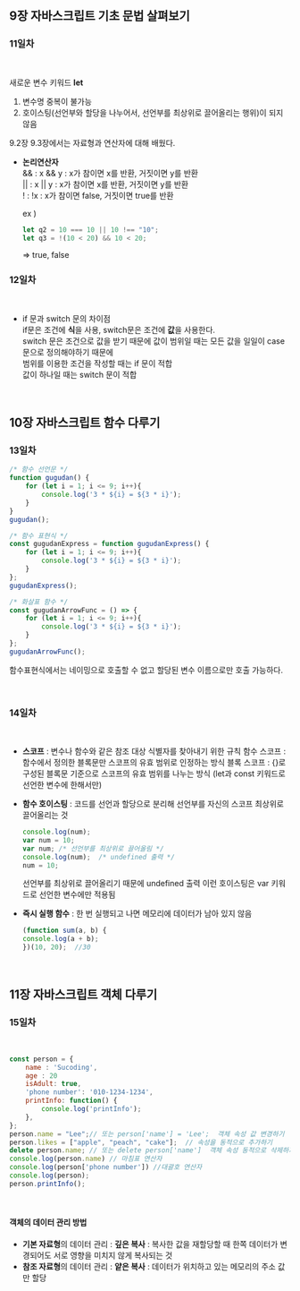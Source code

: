 ## 9장 자바스크립트 기초 문법 살펴보기   
   
### 11일차   
<br>

새로운 변수 키워드 **let**   
1. 변수명 중복이 불가능
2. 호이스팅(선언부와 할당을 나누어서, 선언부를 최상위로 끌어올리는 행위)이 되지 않음


9.2장 9.3장에서는 자료형과 연산자에 대해 배웠다.   

* **논리연산자**    
  && : x && y : x가 참이면 x를 반환, 거짓이면 y를 반환    
  || : x || y : x가 참이면 x를 반환, 거짓이면 y를 반환    
  ! : !x : x가 참이면 false, 거짓이면 true를 반환    
     
  ex )    
  ```javascript
  let q2 = 10 === 10 || 10 !== "10";
  let q3 = !(10 < 20) && 10 < 20;
  ```
  => true, false   
    
    
### 12일차      
<br>

* if 문과 switch 문의 차이점     
  if문은 조건에 **식**을 사용, switch문은 조건에 **값**을 사용한다.      
  switch 문은 조건으로 값을 받기 때문에 값이 범위일 때는 모든 값을 일일이 case 문으로 정의해야하기 때문에     
  범위를 이용한 조건을 작성할 때는 if 문이 적합      
  값이 하나일 때는 switch 문이 적합    

<br>

## 10장 자바스크립트 함수 다루기     

### 13일차   


```javascript
/* 함수 선언문 */
function gugudan() {
    for (let i = 1; i <= 9; i++){
        console.log('3 * ${i} = ${3 * i}');
    }
}
gugudan();

/* 함수 표현식 */
const gugudanExpress = function gugudanExpress() {
    for (let i = 1; i <= 9; i++){
        console.log('3 * ${i} = ${3 * i}');
    }
};
gugudanExpress();

/* 화살표 함수 */
const gugudanArrowFunc = () => {
    for (let i = 1; i <= 9; i++){
        console.log('3 * ${i} = ${3 * i}');
    }
};
gugudanArrowFunc();
```
함수표현식에서는 네이밍으로 호출할 수 없고 할당된 변수 이름으로만 호출 가능하다.   

<br>

### 14일차   
<br>

* **스코프** : 변수나 함수와 같은 참조 대상 식별자를 찾아내기 위한 규칙
  함수 스코프 : 함수에서 정의한 블록문만 스코프의 유효 범위로 인정하는 방식
  블록 스코프 : {}로 구성된 블록문 기준으로 스코프의 유효 범위를 나누는 방식 (let과 const 키워드로 선언한 변수에 한해서만)
    
* **함수 호이스팅** : 코드를 선언과 할당으로 분리해 선언부를 자신의 스코프 최상위로 끌어올리는 것
  ```javascript
  console.log(num);
  var num = 10;
  var num; /* 선언부를 최상위로 끌어올림 */
  console.log(num);  /* undefined 출력 */
  num = 10;
  ```
  선언부를 최상위로 끌어올리기 때문에 undefined 출력
  이런 호이스팅은 var 키워드로 선언한 변수에만 적용됨
     
* **즉시 실행 함수**  : 한 번 실행되고 나면 메모리에 데이터가 남아 있지 않음
  ```javascript
  (function sum(a, b) {
  console.log(a + b);
  })(10, 20);  //30
  ````  
<br>

## 11장 자바스크립트 객체 다루기   
      
### 15일차   
<br>

```javascript
const person = {
    name : 'Sucoding',
    age : 20
    isAdult: true,
    'phone number': '010-1234-1234',
    printInfo: function() {
        console.log('printInfo');
    },
};
person.name = "Lee";// 또는 person['name'] = 'Lee';  객체 속성 값 변경하기
person.likes = ["apple", "peach", "cake"];  // 속성을 동적으로 추가하기
delete person.name; // 또는 delete person['name']  객체 속성 동적으로 삭제하기
console.log(person.name) // 마침표 연산자
console.log(person['phone number']) //대괄호 연산자
console.log(person); 
person.printInfo();
```
<br>

#### 객체의 데이터 관리 방법   
* **기본 자료형**의 데이터 관리 : **깊은 복사**
  : 복사한 값을 재할당할 때 한쪽 데이터가 변경되어도 서로 영향을 미치지 않게 복사되는 것
* **참조 자료형**의 데이터 관리 : **얕은 복사**
  : 데이터가 위치하고 있는 메모리의 주소 값만 할당
